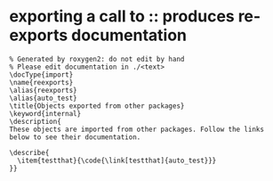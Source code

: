# exporting a call to :: produces re-exports documentation

    % Generated by roxygen2: do not edit by hand
    % Please edit documentation in ./<text>
    \docType{import}
    \name{reexports}
    \alias{reexports}
    \alias{auto_test}
    \title{Objects exported from other packages}
    \keyword{internal}
    \description{
    These objects are imported from other packages. Follow the links
    below to see their documentation.
    
    \describe{
      \item{testthat}{\code{\link[testthat]{auto_test}}}
    }}

